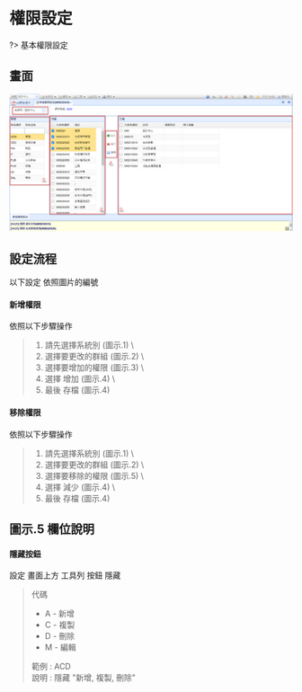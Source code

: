 # 權限設定
?>
基本權限設定

## 畫面

![](../images/form/權限管理/主畫面.png)

## 設定流程

以下設定 依照圖片的編號

#### 新增權限

依照以下步驟操作

> 1. 請先選擇系統別 (圖示.1) \
> 2. 選擇要更改的群組 (圖示.2) \
> 3. 選擇要增加的權限 (圖示.3) \
> 4. 選擇 增加 (圖示.4) \
> 5. 最後 存檔 (圖示.4) 

#### 移除權限

依照以下步驟操作

> 1. 請先選擇系統別 (圖示.1) \
> 2. 選擇要更改的群組 (圖示.2) \
> 3. 選擇要移除的權限 (圖示.5) \
> 4. 選擇 減少 (圖示.4) \
> 5. 最後 存檔 (圖示.4)

## 圖示.5 欄位說明

#### 隱藏按鈕

設定 畫面上方 工具列 按鈕 隱藏

> 代碼
> * A - 新增 
> * C - 複製
> * D - 刪除
> * M - 編輯
>
> 範例 : ACD \
> 說明 : 隱藏 "新增, 複製, 刪除"

